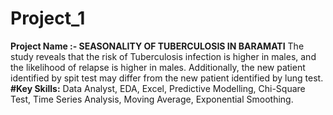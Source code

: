 # Project_1
**Project Name :- SEASONALITY OF TUBERCULOSIS IN BARAMATI**
The study reveals that the risk of Tuberculosis infection is higher in males, and the likelihood of relapse is higher in males. Additionally, the new patient identified by spit test may differ from the new patient identified by lung test.
**#Key Skills:** 
Data Analyst, EDA, Excel, Predictive Modelling, Chi-Square Test, Time Series Analysis, Moving Average, Exponential  Smoothing.


